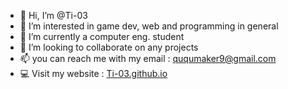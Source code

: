 - 👋 Hi, I’m @Ti-03
- 👀 I’m interested in game dev, web and programming in general
- 🌱 I’m currently a computer eng. student
- 💞️ I’m looking to collaborate on any projects
- 📫 you can reach me with my email : ququmaker9@gmail.com
- 💻 Visit my website : [Ti-03.github.io](https://ti-03.github.io/)

<!---
Ti-03/Ti-03 is a ✨ special ✨ repository because its `README.md` (this file) appears on your GitHub profile.
You can click the Preview link to take a look at your changes.
--->
